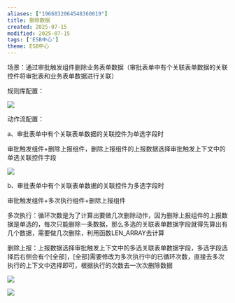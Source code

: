 ```yaml
---
aliases: ["1966832064548360019"]
title: 删除数据
created: 2025-07-15
modified: 2025-07-15
tags: ['ESB中心']
theme: ESB中心
---
```


场景：通过审批触发组件删除业务表单数据（审批表单中有个关联表单数据的关联控件将审批表和业务表单数据进行关联）

规则库配置：

![](3e272f45eecf38ee7e88ac8f2c76afa0.jpg)

动作流配置：

a、审批表单中有个关联表单数据的关联控件为单选字段时

审批触发组件+删除上报组件，删除上报组件的上报数据选择审批触发上下文中的单选关联控件字段

![](59ca87125aef9fb14f01874c8df5ac03.jpg)

b、审批表单中有个关联表单数据的关联控件为多选字段时

审批触发组件+多次执行组件+删除上报组件

多次执行：循环次数是为了计算出要做几次删除动作，因为删除上报组件的上报数据是单选的，每次只能删除一条数据，那么多选的关联表单数据字段就得先算出有几个数据，需要做几次删除，利用函数LEN\_ARRAY去计算

删除上报：上报数据选择审批触发上下文中的多选关联表单数据字段，多选字段选择后右侧会有个[全部]，[全部]需要修改为多次执行中的已循环次数，直接去多次执行的上下文中选择即可，根据执行的次数去一次次删除数据

![](4293698588625f40e346404014665c3b.jpg)

![](d8e690263b9fa9b083b238d35517929f.jpg)